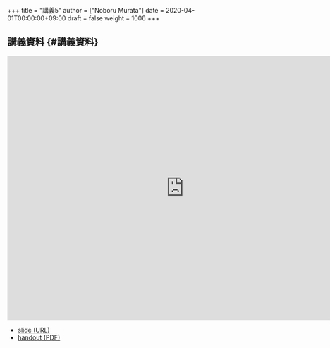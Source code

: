 +++
title = "講義5"
author = ["Noboru Murata"]
date = 2020-04-01T00:00:00+09:00
draft = false
weight = 1006
+++

## 講義資料 {#講義資料}

<iframe src="https://noboru-murata.github.io/probability-statistics/slides/slide05.html"
	width="800" height="600" frameborder="0"
	allowfullscreen="allowfullscreen"
	allow="geolocation *; microphone *; camera *; midi *; encrypted-media *">
</iframe>

-   [slide (URL)](https://noboru-murata.github.io/probability-statistics/slides/slide05.html)
-   [handout (PDF)](https://noboru-murata.github.io/probability-statistics/pdfs/slide05.pdf)